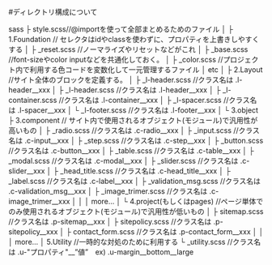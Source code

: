 #ディレクトリ構成について

sass
├ style.scss//@importを使って全部まとめるためのファイル
│
├ 1.Foundation // セレクタはidやclassを使わずに、プロパティを上書きしやすくする
│  ├ _reset.scss //ノーマライズやリセットなどがこれ
│  ├ _base.scss //font-sizeやcolor inputなどを共通化しておく。
│  ├ _color.scss //プロジェクト内で利用する色コードを変数化して一元管理するファイル
│  etc
│
├ 2.Layout //サイト全体のブロックを定義する。
│  ├ _l-header.scss //クラス名は .l-header__xxx
│  ├ _l-header.scss //クラス名は .l-header__xxx
│  ├ _l-container.scss //クラス名は .l-container__xxx
│  ├ _l-spacer.scss //クラス名は .l-spacer__xxx
│  └ _l-footer.scss //クラス名は .l-footer__xxx
│
└   3.object
        ├ 3.component // サイト内で使用されるオブジェクト(モジュール)で汎用性が高いもの 
        │  ├ _radio.scss //クラス名は .c-radio__xxx
        │  ├ _input.scss //クラス名は .c-input__xxx
        │  ├ _step.scss //クラス名は .c-step__xxx
        │  ├ _button.scss //クラス名は .c-button__xxx
        │  ├ _table.scss //クラス名は .c-table__xxx
        │  ├ _modal.scss //クラス名は .c-modal__xxx
        │  ├ _slider.scss //クラス名は .c-slider__xxx
        │  ├ _head_title.scss //クラス名は .c-head_title__xxx
        │  ├ _label.scss //クラス名は .c-label__xxx
        │  ├ _validation_msg.scss //クラス名は .c-validation_msg__xxx
        │  ├ _image_trimer.scss //クラス名は .c-image_trimer__xxx
        │  │
        │  more...
        │
        └ 4.project(もしくはpages) //ページ単体でのみ使用されるオブジェクト(モジュール)で汎用性が低いもの
        │ ├ sitemap.scss //クラス名は .p-sitemap__xxx
        │  ├ sitepolicy.scss //クラス名は .p-sitepolicy__xxx
        │  ├ contact_form.scss //クラス名は .p-contact_form__xxx
        │  │
        │  more...
        │
        5.Utility //一時的な対処のために利用する
        └ _utility.scss //クラス名は .u-"プロパティ"__”値”　ex) .u-margin__bottom__large


